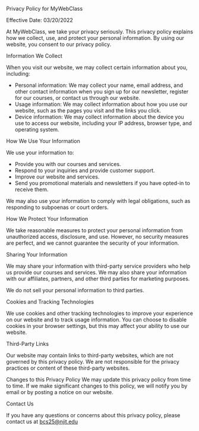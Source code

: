Privacy Policy for MyWebClass

Effective Date: 03/20/2022

At MyWebClass, we take your privacy seriously. This privacy policy explains how we collect, use, and protect your personal information. By using our website, you consent to our privacy policy.

Information We Collect

When you visit our website, we may collect certain information about you, including:
* Personal information: We may collect your name, email address, and other contact information when you sign up for our newsletter, register for our courses, or contact us through our website.
* Usage information: We may collect information about how you use our website, such as the pages you visit and the links you click.
* Device information: We may collect information about the device you use to access our website, including your IP address, browser type, and operating system.

How We Use Your Information

We use your information to:
* Provide you with our courses and services.
* Respond to your inquiries and provide customer support.
* Improve our website and services.
* Send you promotional materials and newsletters if you have opted-in to receive them.

We may also use your information to comply with legal obligations, such as responding to subpoenas or court orders.

How We Protect Your Information

We take reasonable measures to protect your personal information from unauthorized access, disclosure, and use. However, no security measures are perfect, and we cannot guarantee the security of your information.

Sharing Your Information

We may share your information with third-party service providers who help us provide our courses and services. We may also share your information with our affiliates, partners, and other third parties for marketing purposes.

We do not sell your personal information to third parties.

Cookies and Tracking Technologies

We use cookies and other tracking technologies to improve your experience on our website and to track usage information. You can choose to disable cookies in your browser settings, but this may affect your ability to use our website.

Third-Party Links

Our website may contain links to third-party websites, which are not governed by this privacy policy. We are not responsible for the privacy practices or content of these third-party websites.

Changes to this Privacy Policy
We may update this privacy policy from time to time. If we make significant changes to this policy, we will notify you by email or by posting a notice on our website.

Contact Us

If you have any questions or concerns about this privacy policy, please contact us at bcs25@njit.edu
